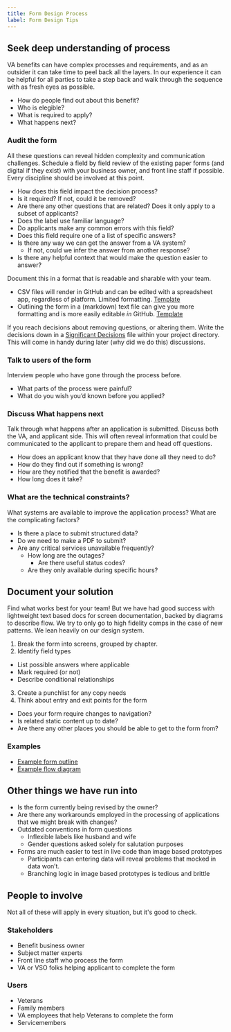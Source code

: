 ```yaml
---
title: Form Design Process
label: Form Design Tips
---
```


## Seek deep understanding of process
VA benefits can have complex processes and requirements, and as an outsider it can take time to peel back all the layers. In our experience it can be helpful for all parties to take a step back and walk through the sequence with as fresh eyes as possible.
- How do people find out about this benefit?
- Who is elegible?
- What is required to apply?
- What happens next?

### Audit the form
All these questions can reveal hidden complexity and communication challenges. Schedule a field by field review of the existing paper forms (and digital if they exist) with your business owner, and front line staff if possible. Every discipline should be involved at this point.
- How does this field impact the decision process?
- Is it required? If not, could it be removed?
- Are there any other questions that are related? Does it only apply to a subset of applicants?
- Does the label use familiar language?
- Do applicants make any common errors with this field?
- Does this field require one of a list of specific answers?
- Is there any way we can get the answer from a VA system?
  - If not, could we infer the answer from another response?
- Is there any helpful context that would make the question easier to answer?

Document this in a format that is readable and sharable with your team.
- CSV files will render in GitHub and can be edited with a spreadsheet app, regardless of platform. Limited formatting. [Template]()
- Outlining the form in a (markdown) text file can give you more formatting and is more easily editable _in_ GitHub. [Template]()

If you reach decisions about removing questions, or altering them. Write the decisions down in a [Significant Decisions]() file within your project directory. This will come in handy during later (why did we do this) discussions.

### Talk to users of the form
Interview people who have gone through the process before.
- What parts of the process were painful?
- What do you wish you’d known before you applied?

### Discuss What happens next
Talk through what happens after an application is submitted. Discuss both the VA, and applicant side. This will often reveal information that could be communicated to the applicant to prepare them and head off questions.
- How does an applicant know that they have done all they need to do?
- How do they find out if something is wrong?
- How are they notified that the benefit is awarded?
- How long does it take?

### What are the technical constraints?
What systems are available to improve the application process? What are the complicating factors?
- Is there a place to submit structured data?
- Do we need to make a PDF to submit?
- Are any critical services unavailable frequently?
  - How long are the outages?
    - Are there useful status codes?
  - Are they only available during specific hours?

## Document your solution
Find what works best for your team! But we have had good success with lightweight text based docs for screen documentation, backed by diagrams to describe flow. We try to only go to high fidelity comps in the case of new patterns. We lean heavily on our design system.

1. Break the form into screens, grouped by chapter.
2. Identify field types
  - List possible answers where applicable
  - Mark required (or not)
  - Describe conditional relationships
3. Create a punchlist for any copy needs
4. Think about entry and exit points for the form
  - Does your form require changes to navigation?
  - Is related static content up to date?
  - Are there any other places you should be able to get to the form from?

### Examples
- [Example form outline]()
- [Example flow diagram]()

## Other things we have run into
- Is the form currently being revised by the owner?
- Are there any workarounds employed in the processing of applications that we might break with changes?
- Outdated conventions in form questions
  - Inflexible labels like husband and wife
  - Gender questions asked solely for salutation purposes
- Forms are much easier to test in live code than image based prototypes
  - Participants can entering data will reveal problems that mocked in data won’t.
  - Branching logic in image based prototypes is tedious and brittle

## People to involve
Not all of these will apply in every situation, but it's good to check.

### Stakeholders
- Benefit business owner
- Subject matter experts
- Front line staff who process the form
- VA or VSO folks helping applicant to complete the form

### Users
- Veterans
- Family members
- VA employees that help Veterans to complete the form
- Servicemembers
